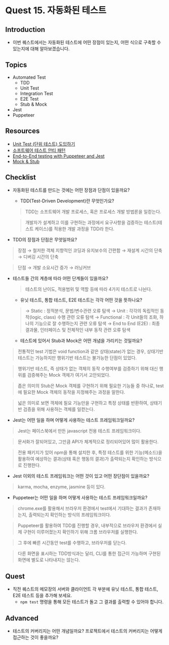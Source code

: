 # Quest 15. 자동화된 테스트

## Introduction

- 이번 퀘스트에서는 자동화된 테스트에 어떤 장점이 있는지, 어떤 식으로 구축할 수 있는지에 대해 알아보겠습니다.

## Topics

- Automated Test
  - TDD
  - Unit Test
  - Integration Test
  - E2E Test
  - Stub & Mock
- Jest
- Puppeteer

## Resources

- [Unit Test (단위 테스트) 도입하기](https://www.popit.kr/unit-test-%EB%8B%A8%EC%9C%84-%ED%85%8C%EC%8A%A4%ED%8A%B8-%EB%8F%84%EC%9E%85%ED%95%98%EA%B8%B0-1%ED%8E%B8/)
- [소프트웨어 테스트 안티 패턴](https://velog.io/@leejh3224/%EC%86%8C%ED%94%84%ED%8A%B8%EC%9B%A8%EC%96%B4-%ED%85%8C%EC%8A%A4%ED%8A%B8-%EC%95%88%ED%8B%B0-%ED%8C%A8%ED%84%B4)
- [End-to-End testing with Puppeteer and Jest](https://medium.com/touch4it/end-to-end-testing-with-puppeteer-and-jest-ec8198145321)
- [Mock & Stub](https://stackoverflow.com/questions/3459287/whats-the-difference-between-a-mock-stub)

## Checklist

- 자동화된 테스트를 만드는 것에는 어떤 장점과 단점이 있을까요?

  - TDD(Test-Driven Development)란 무엇인가요?

  > TDD는 소프트웨어 개발 프로세스, 혹은 프로세스 개발 방법론을 일컫는다.

  > 개발자가 설계하고 이를 구현하는 과정에서 요구사항을 검증하는 테스트(테스트 케이스)를 적용한 개발 과정을 TDD라 한다.

- TDD의 장점과 단점은 무엇일까요?

> 장점
> → 철저한 객체 지향적인 코딩과 유지보수의 간편함
> → 재설계 시간의 단축
> → 디버깅 시간의 단축

> 단점
> → 개발 소요시간 증가
> → 러닝커브

- 테스트들 간의 계층에 따라 어떤 단계들이 있을까요?

  > 테스트의 난이도, 적용범위 및 역할 등에 따라 4가지 테스트로 나뉜다.

  - 유닛 테스트, 통합 테스트, E2E 테스트는 각각 어떤 것을 뜻하나요?

  > → Static : 정적분석, 문법/변수관련 오류 탐색
  > → Unit : 각각의 독립적인 동작(logic, class) 수행 관련 오류 탐색
  > → Functional : 각 Unit들의 조화, 하나의 기능으로 잘 수행하는지 관련 오류 탐색
  > → End to End (E2E) : 최종 결과물, 인터페이스 및 전체적인 내부 동작 관련 오류 탐색

  - 테스트에 있어서 Stub과 Mock은 어떤 개념을 가리키는 것일까요?

> 전통적인 test 기법은 void function과 같은 상태(state)가 없는 경우, 상태기반 테스트는 가능하지만 행위기반 테스트는 불가능한 단점이 있었다.

> 행위기반 테스트, 즉 상태가 없는 객체의 동작 수행여부를 검증하기 위해 대신 행위를 검증해주는 Mock 객체가 여기서 고안되었다.

> 좁은 의미의 Stub은 Mock 객체를 구현하기 위해 필요한 기능들 중 하나로, test에 필요한 Mock 객체의 동작을 지정해주는 과정을 말한다.

> 넓은 의미로 보면 객체에 필요 기능만을 구현하고 특정 상태를 반환하여, 상태기반 검증을 위해 사용하는 객체를 일컫는다.

- Jest는 어떤 일을 하며 어떻게 사용하는 테스트 프레임워크일까요?

> Jest는 페이스북에서 만든 javascript 전용 테스트 프레임워크이다.

> 문서화가 잘되어있고, 그만큼 API가 체계적으로 정리되어있어 많이 활용한다.

> 전용 패키지가 있어 npm을 통해 설치한 후, 특정 테스트를 위한 기능(메소드)을 활용하여 예상하는 결과(상태 혹은 행동의 결과)가 출력되는지 확인하는 방식으로 진행한다.

- Jest 이외의 테스트 프레임워크는 어떤 것이 있고 어떤 장단점이 있을까요?

> karma, mocha, enzyme, jasmine 등이 있다.

- Puppeteer는 어떤 일을 하며 어떻게 사용하는 테스트 프레임워크일까요?

> chrome.exe를 활용해서 브라우저 환경에서 test에서 기대하는 결과가 존재하는지, 출력되는지 확인하는 방식의 프레임워크이다.

> Puppeteer를 활용하여 TDD를 진행할 경우, 내부적으로 브라우저 환경에서 실제 구현이 이루어졌는지 확인하기 위해 크롬 브라우저를 실행한다.

> 그 후에 빠른 시간동안 test를 수행하고, 브라우저를 닫는다.

> 다른 화면을 표시하는 TDD방식과는 달리, CLI를 통한 접근이 가능하며 구현된 화면에 별도로 나타내지는 않는다.

## Quest

- 직전 퀘스트의 메모장의 서버와 클라이언트 각 부분에 유닛 테스트, 통합 테스트, E2E 테스트 등을 추가해 보세요.
  - `npm test` 명령을 통해 모든 테스트가 돌고 그 결과를 출력할 수 있어야 합니다.

## Advanced

- 테스트의 커버리지는 어떤 개념일까요? 프로젝트에서 테스트의 커버리지는 어떻게 접근하는 것이 좋을까요?
